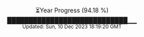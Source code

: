 <p align="center">
⏳Year Progress (94.18 %) <br>
████████████████████████████▁▁ <br>
<sub>Updated: Sun, 10 Dec 2023 18:19:20 GMT</sub>
</p>

